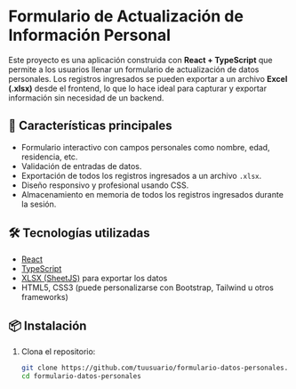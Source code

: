 # Formulario de Actualización de Información Personal

Este proyecto es una aplicación construida con **React + TypeScript** que permite a los usuarios llenar un formulario de actualización de datos personales. Los registros ingresados se pueden exportar a un archivo **Excel (.xlsx)** desde el frontend, lo que lo hace ideal para capturar y exportar información sin necesidad de un backend.

## 🚀 Características principales

- Formulario interactivo con campos personales como nombre, edad, residencia, etc.
- Validación de entradas de datos.
- Exportación de todos los registros ingresados a un archivo `.xlsx`.
- Diseño responsivo y profesional usando CSS.
- Almacenamiento en memoria de todos los registros ingresados durante la sesión.



## 🛠️ Tecnologías utilizadas

- [React](https://reactjs.org/)
- [TypeScript](https://www.typescriptlang.org/)
- [XLSX (SheetJS)](https://github.com/SheetJS/sheetjs) para exportar los datos
- HTML5, CSS3 (puede personalizarse con Bootstrap, Tailwind u otros frameworks)

## 📦 Instalación

1. Clona el repositorio:

   ```bash
   git clone https://github.com/tuusuario/formulario-datos-personales.git
   cd formulario-datos-personales
